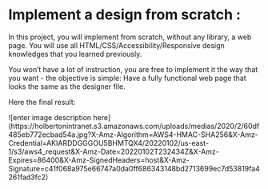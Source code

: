 # Implement a design from scratch :

In this project, you will implement from scratch, without any library, a web page. You will use all HTML/CSS/Accessibility/Responsive design knowledges that you learned previously.

  

You won’t have a lot of instruction, you are free to implement it the way that you want - the objective is simple: Have a fully functional web page that looks the same as the designer file.

  

Here the final result:
<p>
![enter image description here](https://holbertonintranet.s3.amazonaws.com/uploads/medias/2020/2/60df485eb772ecbad54a.jpg?X-Amz-Algorithm=AWS4-HMAC-SHA256&X-Amz-Credential=AKIARDDGGGOU5BHMTQX4/20220102/us-east-1/s3/aws4_request&X-Amz-Date=20220102T232434Z&X-Amz-Expires=86400&X-Amz-SignedHeaders=host&X-Amz-Signature=c41f068a975e66747a0da0ff686343148bd2713699ec7d53819fa4261fad3fc2)
</p>